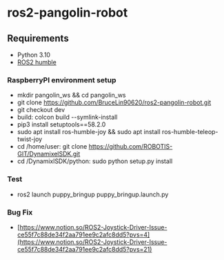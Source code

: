 # ros2-pangolin-robot

## **Requirements**

- Python 3.10
- [ROS2 humble](https://docs.ros.org/en/humble/Installation/Ubuntu-Install-Debians.html)

### RaspberryPI environment setup

- mkdir pangolin_ws && cd pangolin_ws
- git clone https://github.com/BruceLin90620/ros2-pangolin-robot.git
- git checkout dev
- build: colcon build --symlink-install
- pip3 install setuptools==58.2.0
- sudo apt install ros-humble-joy && sudo apt install ros-humble-teleop-twist-joy
- cd /home/user: git clone https://github.com/ROBOTIS-GIT/DynamixelSDK.git
- cd /DynamixlSDK/python: sudo python setup.py install


### Test

- ros2 launch puppy_bringup puppy_bringup.launch.py

### Bug Fix

- [https://www.notion.so/ROS2-Joystick-Driver-Issue-ce55f7c88de34f2aa791ee9c2afc8dd5?pvs=4](https://www.notion.so/ROS2-Joystick-Driver-Issue-ce55f7c88de34f2aa791ee9c2afc8dd5?pvs=21)